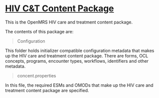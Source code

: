 # <u>HIV C&T Content Package</u>

This is the OpenMRS HIV care and treatment content package.

The contents of this package are:
> Configuration

This folder holds initializer compatible configuration metadata that makes up the HIV care and treatment content package. There are forms, OCL concepts, programs, encounter types, workflows, identifiers and other metadata. 
>  concent.properties

In this file, the required ESMs and OMODs that make up the HIV care and treatment content package are specified. 

